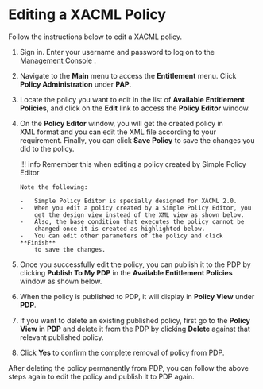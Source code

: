 # Editing a XACML Policy

Follow the instructions below to edit a XACML policy.

1.  Sign in. Enter your username and password to log on to the
    [Management Console]({{base_path}}/setup/getting-started-with-the-management-console)
    .
2.  Navigate to the **Main** menu to access the **Entitlement** menu.
    Click **Policy Administration** under **PAP**.

3.  Locate the policy you want to edit in the list of **Available
    Entitlement Policies**, and click on the **Edit** link to access
    the **Policy Editor** window.  
4.  On the **Policy Editor** window, you will get the created policy in
    XML format and you can edit the XML file according to your
    requirement. Finally, you can click **Save Policy** to save the
    changes you did to the policy.  

    !!! info
		Remember this when editing a policy created by Simple Policy Editor

		Note the following:

		-   Simple Policy Editor is specially designed for XACML 2.0.
		-   When you edit a policy created by a Simple Policy Editor, you
			get the design view instead of the XML view as shown below.
		-   Also, the base condition that executes the policy cannot be
			changed once it is created as highlighted below.
		-   You can edit other parameters of the policy and click **Finish**
			to save the changes.


5.  Once you successfully edit the policy, you can publish it to the PDP
    by clicking **Publish To My PDP** in the **Available Entitlement
    Policies** window as shown below.  
6.  When the policy is published to PDP, it will display in **Policy
    View** under **PDP**.
7.  If you want to delete an existing published policy, first go to the
    **Policy View** in **PDP** and delete it from the PDP by clicking
    **Delete** against that relevant published policy.  
8.  Click **Yes** to confirm the complete removal of policy from PDP.  

After deleting the policy permanently from PDP, you can follow the above
steps again to edit the policy and publish it to PDP again.

  
